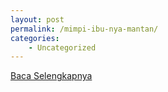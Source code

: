 ```yaml
---
layout: post
permalink: /mimpi-ibu-nya-mantan/
categories:
    - Uncategorized
---
```


[Baca Selengkapnya](/04)